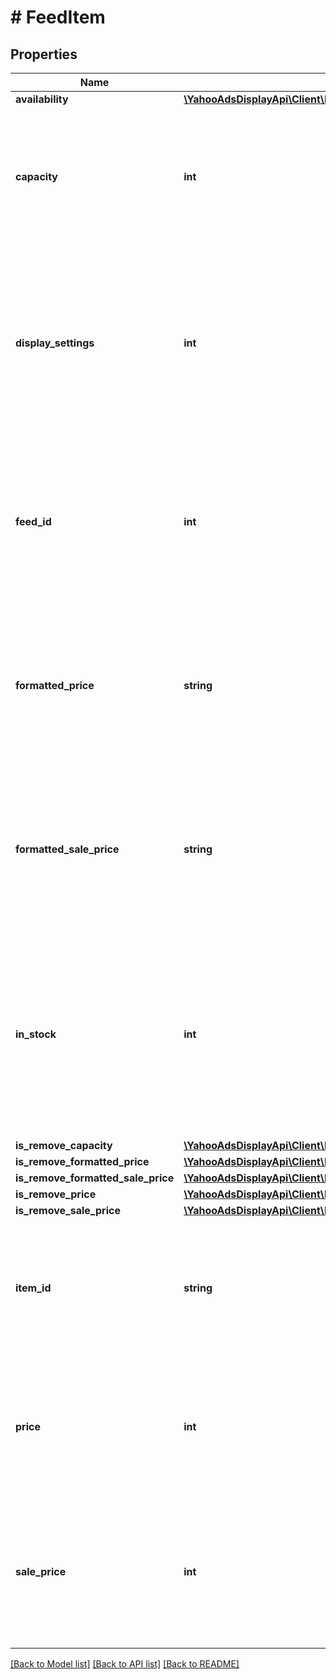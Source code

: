 # # FeedItem

## Properties

Name | Type | Description | Notes
------------ | ------------- | ------------- | -------------
**availability** | [**\YahooAdsDisplayApi\Client\Model\FeedItemServiceAvailability**](FeedItemServiceAvailability.md) |  | [optional]
**capacity** | **int** | &lt;div lang&#x3D;\&quot;ja\&quot;&gt; 在庫数です。&lt;br&gt; このフィールドは、リクエストの場合は省略可能です。 &lt;/div&gt; &lt;div lang&#x3D;\&quot;en\&quot;&gt; Stock quantity.&lt;br&gt; This field is optional in requests. &lt;/div&gt; | [optional]
**display_settings** | **int** | &lt;div lang&#x3D;\&quot;ja\&quot;&gt; 配信設定です。&lt;br&gt; このフィールドは、リクエストの場合は省略可能です。&lt;br&gt; ※「0:配信しない/1:配信する」を表します。 &lt;/div&gt; &lt;div lang&#x3D;\&quot;en\&quot;&gt; Display settings.&lt;br&gt; This field is optional in requests.&lt;br&gt; * 0: Off, 1: On. &lt;/div&gt; | [optional]
**feed_id** | **int** | &lt;div lang&#x3D;\&quot;ja\&quot;&gt; Feedを識別するIDです。&lt;br&gt; このフィールドは、リクエストの場合は必須です。 &lt;/div&gt; &lt;div lang&#x3D;\&quot;en\&quot;&gt; ID for identifying Feed.&lt;br&gt; This field is required in requests. &lt;/div&gt; | [optional]
**formatted_price** | **string** | &lt;div lang&#x3D;\&quot;ja\&quot;&gt; 文字列の価格です。&lt;br&gt; このフィールドは、リクエストの場合は省略可能です。 &lt;/div&gt; &lt;div lang&#x3D;\&quot;en\&quot;&gt; Text strings price.&lt;br&gt; This field is optional in requests. &lt;/div&gt; | [optional]
**formatted_sale_price** | **string** | &lt;div lang&#x3D;\&quot;ja\&quot;&gt; 文字列のセール価格です。&lt;br&gt; このフィールドは、リクエストの場合は省略可能です。 &lt;/div&gt; &lt;div lang&#x3D;\&quot;en\&quot;&gt; Sale price of text strings.&lt;br&gt; This field is optional in requests. &lt;/div&gt; | [optional]
**in_stock** | **int** | &lt;div lang&#x3D;\&quot;ja\&quot;&gt; 在庫情報です。&lt;br&gt; このフィールドは、リクエストの場合は省略可能です。&lt;br&gt; ※「0:在庫なし/1:在庫あり」を表します。 &lt;/div&gt; &lt;div lang&#x3D;\&quot;en\&quot;&gt; Inventory information.&lt;br&gt; This field is optional in requests.&lt;br&gt; 0: Out of stock, 1: In stock. &lt;/div&gt; | [optional]
**is_remove_capacity** | [**\YahooAdsDisplayApi\Client\Model\FeedItemServiceIsRemoveFlg**](FeedItemServiceIsRemoveFlg.md) |  | [optional]
**is_remove_formatted_price** | [**\YahooAdsDisplayApi\Client\Model\FeedItemServiceIsRemoveFlg**](FeedItemServiceIsRemoveFlg.md) |  | [optional]
**is_remove_formatted_sale_price** | [**\YahooAdsDisplayApi\Client\Model\FeedItemServiceIsRemoveFlg**](FeedItemServiceIsRemoveFlg.md) |  | [optional]
**is_remove_price** | [**\YahooAdsDisplayApi\Client\Model\FeedItemServiceIsRemoveFlg**](FeedItemServiceIsRemoveFlg.md) |  | [optional]
**is_remove_sale_price** | [**\YahooAdsDisplayApi\Client\Model\FeedItemServiceIsRemoveFlg**](FeedItemServiceIsRemoveFlg.md) |  | [optional]
**item_id** | **string** | &lt;div lang&#x3D;\&quot;ja\&quot;&gt; 商品IDです。&lt;br&gt; このフィールドは、リクエストの場合は必須です。 &lt;/div&gt; &lt;div lang&#x3D;\&quot;en\&quot;&gt; Item ID.&lt;br&gt; This field is required in requests. &lt;/div&gt; | [optional]
**price** | **int** | &lt;div lang&#x3D;\&quot;ja\&quot;&gt; 価格です。&lt;br&gt; このフィールドは、リクエストの場合は省略可能です。 &lt;/div&gt; &lt;div lang&#x3D;\&quot;en\&quot;&gt; Price.&lt;br&gt; This field is optional in requests. &lt;/div&gt; | [optional]
**sale_price** | **int** | &lt;div lang&#x3D;\&quot;ja\&quot;&gt; セール価格です。&lt;br&gt; このフィールドは、リクエストの場合は省略可能です。 &lt;/div&gt; &lt;div lang&#x3D;\&quot;en\&quot;&gt; Sale price.&lt;br&gt; This field is optional in requests. &lt;/div&gt; | [optional]

[[Back to Model list]](../../README.md#models) [[Back to API list]](../../README.md#endpoints) [[Back to README]](../../README.md)
